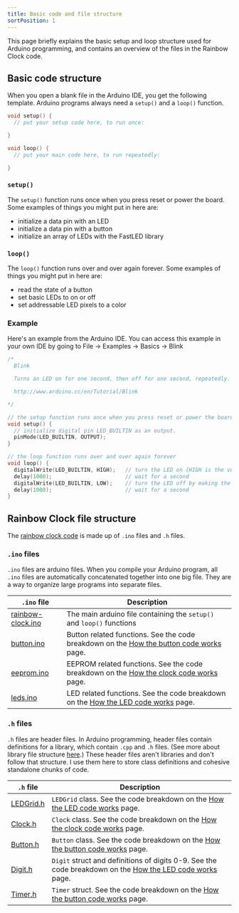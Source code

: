 ```yaml
---
title: Basic code and file structure
sortPosition: 1
---
```



This page briefly explains the basic setup and loop structure used for Arduino programming, and contains an overview of the files in the Rainbow Clock code.


## Basic code structure

When you open a blank file in the Arduino IDE, you get the following template. Arduino programs always need a `setup()` and a `loop()` function.

```cpp
void setup() {
  // put your setup code here, to run once:

}

void loop() {
  // put your main code here, to run repeatedly:

}
```

### `setup()`

The `setup()` function runs once when you press reset or power the board. Some examples of things you might put in here are:
- initialize a data pin with an LED
- initialize a data pin with a button
- initialize an array of LEDs with the FastLED library


### `loop()`

The `loop()` function runs over and over again forever. Some examples of things you might put in here are:
- read the state of a button
- set basic LEDs to on or off
- set addressable LED pixels to a color


### Example

Here's an example from the Arduino IDE. You can access this example in your own IDE by going to File -> Examples -> Basics -> Blink

```cpp
/*
  Blink

  Turns an LED on for one second, then off for one second, repeatedly.

  http://www.arduino.cc/en/Tutorial/Blink

*/

// the setup function runs once when you press reset or power the board
void setup() {
  // initialize digital pin LED_BUILTIN as an output.
  pinMode(LED_BUILTIN, OUTPUT);
}

// the loop function runs over and over again forever
void loop() {
  digitalWrite(LED_BUILTIN, HIGH);   // turn the LED on (HIGH is the voltage level)
  delay(1000);                       // wait for a second
  digitalWrite(LED_BUILTIN, LOW);    // turn the LED off by making the voltage LOW
  delay(1000);                       // wait for a second
}
```

## Rainbow Clock file structure

The [rainbow clock code](https://github.com/michellesh/rainbow-clock/tree/main/rainbow-clock) is made up of `.ino` files and `.h` files. 

### `.ino` files
`.ino` files are arduino files. When you compile your Arduino program, all `.ino` files are automatically concatenated together into one big file. They are a way to organize large programs into separate files.

| `.ino` file | Description |
| ----------- | ----------- |
| [rainbow-clock.ino](https://github.com/michellesh/rainbow-clock/blob/main/rainbow-clock/rainbow-clock.ino) | The main arduino file containing the `setup()` and `loop()` functions |
| [button.ino](https://github.com/michellesh/rainbow-clock/blob/main/rainbow-clock/button.ino) | Button related functions. See the code breakdown on the [How the button code works](https://github.com/michellesh/rainbow-clock/wiki/How-the-button-code-works#buttonino) page. |
| [eeprom.ino](https://github.com/michellesh/rainbow-clock/blob/main/rainbow-clock/eeprom.ino) | EEPROM related functions. See the code breakdown on the [How the clock code works](https://github.com/michellesh/rainbow-clock/wiki/How-the-clock-code-works#eeprom) page. |
| [leds.ino](https://github.com/michellesh/rainbow-clock/blob/main/rainbow-clock/leds.ino) | LED related functions. See the code breakdown on the [How the LED code works](https://github.com/michellesh/rainbow-clock/wiki/How-the-LED-code-works#ledsino) page. |

### `.h` files
`.h` files are header files. In Arduino programming, header files contain definitions for a library, which contain `.cpp` and `.h` files. (See more about library file structure [here](https://docs.arduino.cc/learn/contributions/arduino-creating-library-guide).) These header files aren't libraries and don't follow that structure. I use them here to store class definitions and cohesive standalone chunks of code.

| `.h` file | Description |
| ----------- | ----------- |
| [LEDGrid.h](https://github.com/michellesh/rainbow-clock/blob/main/rainbow-clock/LEDGrid.h) | `LEDGrid` class. See the code breakdown on the [How the LED code works](https://github.com/michellesh/rainbow-clock/wiki/How-the-LED-code-works#ledgridh-class) page. | 
| [Clock.h](https://github.com/michellesh/rainbow-clock/blob/main/rainbow-clock/Clock.h) | `Clock` class. See the code breakdown on the [How the clock code works](https://github.com/michellesh/rainbow-clock/wiki/How-the-clock-code-works#clock-class) page. | 
| [Button.h](https://github.com/michellesh/rainbow-clock/blob/main/rainbow-clock/Button.h) | `Button` class. See the code breakdown on the [How the button code works](https://github.com/michellesh/rainbow-clock/wiki/How-the-button-code-works#buttonh-class) page. | 
| [Digit.h](https://github.com/michellesh/rainbow-clock/blob/main/rainbow-clock/Digit.h) | `Digit` struct and definitions of digits 0-9. See the code breakdown on the [How the LED code works](https://github.com/michellesh/rainbow-clock/wiki/How-the-LED-code-works#digith) page. | 
| [Timer.h](https://github.com/michellesh/rainbow-clock/blob/main/rainbow-clock/Timer.h) | `Timer` struct. See the code breakdown on the [How the button code works](https://github.com/michellesh/rainbow-clock/wiki/How-the-button-code-works#timerh) page. | 
